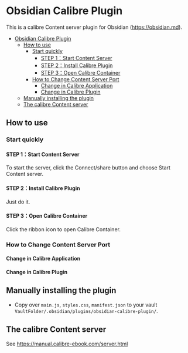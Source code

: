 # Obsidian Calibre Plugin

This is a calibre Content server plugin for Obsidian (https://obsidian.md).

- [Obsidian Calibre Plugin](#obsidian-calibre-plugin)
  - [How to use](#how-to-use)
    - [Start quickly](#start-quickly)
      - [STEP 1：Start Content Server](#step-1start-content-server)
      - [STEP 2：Install Calibre Plugin](#step-2install-calibre-plugin)
      - [STEP 3：Open Calibre Container](#step-3open-calibre-container)
    - [How to Change Content Server Port](#how-to-change-content-server-port)
      - [Change in Calibre Application](#change-in-calibre-application)
      - [Change in Calibre Plugin](#change-in-calibre-plugin)
  - [Manually installing the plugin](#manually-installing-the-plugin)
  - [The calibre Content server](#the-calibre-content-server)

## How to use

### Start quickly
#### STEP 1：Start Content Server
To start the server, click the Connect/share button and choose Start Content server.

#### STEP 2：Install Calibre Plugin
Just do it.

#### STEP 3：Open Calibre Container
Click the ribbon icon to open Calibre Container.

### How to Change Content Server Port

#### Change in Calibre Application

#### Change in Calibre Plugin

## Manually installing the plugin

- Copy over `main.js`, `styles.css`, `manifest.json` to your vault `VaultFolder/.obsidian/plugins/obsidian-calibre-plugin/`.

## The calibre Content server

See https://manual.calibre-ebook.com/server.html
